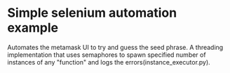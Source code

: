 # Simple selenium automation example
Automates the metamask UI to try and guess the seed phrase. A threading implementation that uses semaphores to spawn specified number of instances of any "function" and logs the errors(instance_executor.py).

